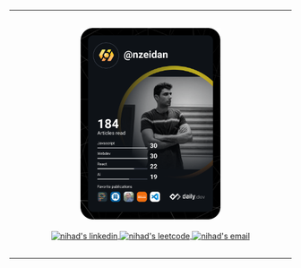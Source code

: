 <hr/>

<br />

<div align="center">
  <a 
    href="https://app.daily.dev/nzeidan"
    target=”_blank”>
    <img 
      src="./devcard.svg"
      width="250" 
      alt="Nihad Zeidan's Dev Card"/>
  </a>
  
</div>

<br/>

<div align="center">
<a 
  href="https://linkedin.com/in/nihadzeidan" 
  target=”_blank”>
  <img 
    align="center"
    src="https://raw.githubusercontent.com/rahuldkjain/github-profile-readme-generator/master/src/images/icons/Social/linked-in-alt.svg" 
    alt="nihad's linkedin"
    height="30"
    width="40" />
</a>
<a 
  href="https://www.leetcode.com/nihadzeidan" 
  target=”_blank”>
  <img 
    align="center" 
    src="https://raw.githubusercontent.com/rahuldkjain/github-profile-readme-generator/master/src/images/icons/Social/leet-code.svg" 
    alt="nihad's leetcode" 
    height="30"
    width="40" />
</a>
 <a href="mailto: nihadzeidan@gmail.com">
    <img 
      align="center"
      src="https://upload.wikimedia.org/wikipedia/commons/thumb/7/7e/Gmail_icon_%282020%29.svg/1024px-Gmail_icon_%282020%29.svg.png"
      alt="nihad's email" 
      height="30" 
      width="40"
      />
  </a>
</div>

<br />

<hr/>
